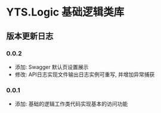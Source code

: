 ﻿# YTS.Logic 基础逻辑类库

## 版本更新日志

### 0.0.2

* 添加: Swagger 默认页设置展示
* 修改: API日志实现文件输出日志实例可重写, 并增加异常捕获

### 0.0.1

* 添加: 基础的逻辑工作类代码实现基本的访问功能